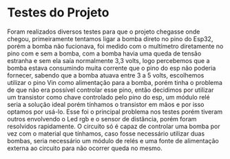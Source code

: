 # Testes do Projeto

Foram realizados diversos testes para que o projeto chegasse onde chegou, primeiramente tentamos ligar a bomba direto no pino do Esp32, porém a bomba não fucionava, foi medido com o multímetro diretamente no pino com e sem a bomba, com a bomba havia uma queda de tensão estranha e sem ela saía normalmente 3,3 volts, logo percebemos que a bomba estava consumindo muita corrente que o pino do esp não poderia fornecer, sabendo que a bomba atuava entre 3 a 5 volts, escolhemos utilizar o pino Vin como alimentação para a bomba, porém tinha o problema de que não era possível controlar esse pino, então decidimos por utilizar um transistor como chave controlado pelo pino do esp, um módulo relé seria a solução ideal porém tínhamos o transistor em mãos e por isso optamos por usá-lo. Esse foi o principal problema nos testes porém tiveram outros envolvendo o Led rgb e o sensor de distância, porém foram resolvidos rapidamente. O circuito só é capaz de controlar uma bomba por vez com o material que tínhamos, caso fosse necessário utilizar duas bombas, seria necessário um módulo de relés e uma fonte de alimentação externa ao circuito para não ocorrer queda no mesmo.
